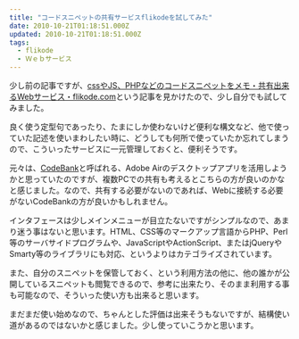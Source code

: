 ```yaml
---
title: "コードスニペットの共有サービスflikodeを試してみた"
date: 2010-10-21T01:18:51.000Z
updated: 2010-10-21T01:18:51.000Z
tags: 
  - flikode
  - Ｗｅｂサービス
---
```



少し前の記事ですが、[cssやJS、PHPなどのコードスニペットをメモ・共有出来るWebサービス・flikode.com](http://kachibito.net/web-service/flikode.html)という記事を見かけたので、少し自分でも試してみました。

良く使う定型句であったり、たまにしか使わないけど便利な構文など、他で使っていた記述を使いまわしたい時に、どうしても何所で使っていたか忘れてしまうので、こういったサービスに一元管理しておくと、便利そうです。

元々は、[CodeBank](http://www.adobe.com/cfusion/marketplace/index.cfm?event=marketplace.offering&offeringid=18729&marketplaceid=1)と呼ばれる、Adobe Airのデスクトップアプリを活用しようかと思っていたのですが、複数PCでの共有も考えるとこちらの方が良いのかなと感じました。なので、共有する必要がないのであれば、Webに接続する必要がないCodeBankの方が良いかもしれません。

インタフェースは少しメインメニューが目立たないですがシンプルなので、あまり迷う事はないと思います。HTML、CSS等のマークアップ言語からPHP、Perl等のサーバサイドプログラムや、JavaScriptやActionScript、またはjQueryやSmarty等のライブラリにも対応、というよりはカテゴライズされています。

また、自分のスニペットを保管しておく、という利用方法の他に、他の誰かが公開しているスニペットも閲覧できるので、参考に出来たり、そのまま利用する事も可能なので、そういった使い方も出来ると思います。

まだまだ使い始めなので、ちゃんとした評価は出来そうもないですが、結構使い道があるのではないかと感じました。少し使っていこうかと思います。


